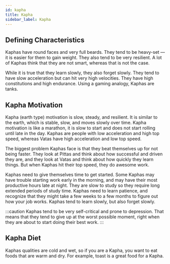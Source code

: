 ```yaml
---
id: kapha
title: Kapha
sidebar_label: Kapha
---
```


## Defining Characteristics
Kaphas have round faces and very full beards. They tend to be heavy-set — it is easier for them to gain weight. They also tend to be very resilient. A lot of Kaphas think that they are not smart, whereas that is not the case.

While it is true that they learn slowly, they also forget slowly. They tend to have slow acceleration but can hit very high velocities. They have high constitutions and high endurance. Using a gaming analogy, Kaphas are tanks.

## Kapha Motivation
Kapha (earth type) motivation is slow, steady, and resilient. It is similar to the earth, which is stable, slow, and moves slowly over time. Kapha motivation is like a marathon, it is slow to start and does not start rolling until late in the day. Kaphas are people with low acceleration and high top speed, whereas Vatas have high acceleration and low top speed.

The biggest problem Kaphas face is that they beat themselves up for not being faster. They look at Pittas and think about how successful and driven they are, and they look at Vatas and think about how quickly they learn things. But when Kaphas hit their top speed, they do awesome work.

Kaphas need to give themselves time to get started. Some Kaphas may have trouble starting work early in the morning, and may have their most productive hours late at night. They are slow to study so they require long extended periods of study time. Kaphas need to learn patience, and recognize that they might take a few weeks to a few months to figure out how your job works. Kaphas tend to learn slowly, but also forget slowly.

:::caution
Kaphas tend to be very self-critical and prone to depression. That means that they tend to give up at the worst possible moment, right when they are about to start doing their best work.
:::

## Kapha Diet
Kaphas qualities are cold and wet, so if you are a Kapha, you want to eat foods that are warm and dry. For example, toast is a great food for a Kapha.
